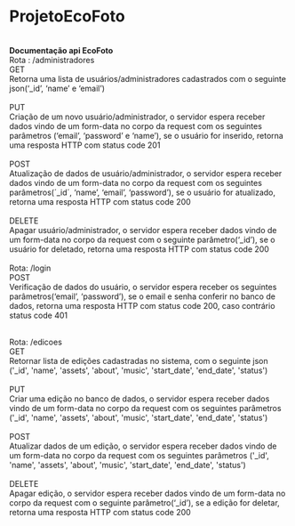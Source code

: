 # ProjetoEcoFoto
<br>
<strong> Documentação api EcoFoto</strong>
<br>
Rota : /administradores
<br>
GET<br>
Retorna uma lista de usuários/administradores cadastrados com o seguinte json(‘_id’, ‘name’ e ‘email’)
<br><br>
PUT<br>
Criação de um novo usuário/administrador, o servidor espera receber dados vindo de um form-data no corpo da request com os seguintes parâmetros (‘email’, ‘password’ e ‘name’), se o usuário for inserido, retorna uma resposta HTTP com status code 201
<br><br>
POST<br>
Atualização de dados de usuário/administrador, o servidor espera receber dados vindo de um form-data no corpo da request com os seguintes parâmetros(´_id´, ‘name’, ‘email’, ‘password’), se o usuário for atualizado, retorna uma resposta HTTP com status code 200
<br><br>
DELETE<br>
Apagar usuário/administrador, o servidor espera receber dados vindo de um form-data no corpo da request com o seguinte parâmetro(‘_id’), se o usuário for deletado, retorna uma resposta HTTP com status code 200 
<br><br>
Rota: /login<br>
POST<br>
Verificação de dados do usuário, o servidor espera receber os seguintes parâmetros(‘email’, ‘password’), se o email e senha conferir no banco de dados, retorna uma resposta HTTP com status code 200, caso contrário status code 401
<br><br>

Rota: /edicoes<br>
GET<br>
Retornar lista de edições cadastradas no sistema, com o seguinte json ('_id', 'name', 'assets', 'about', 'music', 'start_date', 'end_date', 'status')
<br><br>
PUT<br>
Criar uma edição no banco de dados,  o servidor espera receber dados vindo de um form-data no corpo da request com os seguintes parâmetros ('_id', 'name', 'assets', 'about', 'music', 'start_date', 'end_date', 'status')
<br><br>
POST<br>
Atualizar dados de um edição, o servidor espera receber dados vindo de um form-data no corpo da request com os seguintes parâmetros ('_id', 'name', 'assets', 'about', 'music', 'start_date', 'end_date', 'status')
<br><br>
DELETE<br>
Apagar edição, o servidor espera receber dados vindo de um form-data no corpo da request com o seguinte parâmetro(‘_id’), se a edição for deletar, retorna uma resposta HTTP com status code 200 
<br><br>
